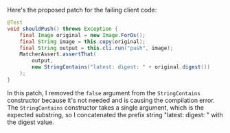 Here's the proposed patch for the failing client code:

```java
@Test
void shouldPush() throws Exception {
    final Image original = new Image.ForOs();
    final String image = this.copy(original);
    final String output = this.cli.run("push", image);
    MatcherAssert.assertThat(
        output,
        new StringContains("latest: digest: " + original.digest())
    );
}
```

In this patch, I removed the `false` argument from the `StringContains` constructor because it's not needed and is causing the compilation error. The `StringContains` constructor takes a single argument, which is the expected substring, so I concatenated the prefix string "latest: digest: " with the digest value.